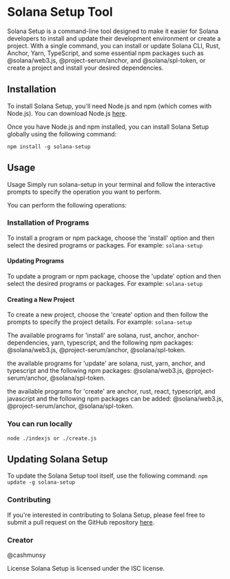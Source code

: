 # Solana Setup Tool
Solana Setup is a command-line tool designed to make it easier for Solana developers to install and update their development environment or create a project. With a single command, you can install or update Solana CLI, Rust, Anchor, Yarn, TypeScript, and some essential npm packages such as @solana/web3.js, @project-serum/anchor, and @solana/spl-token, or create a project and install your desired dependencies.

## Installation
To install Solana Setup, you'll need Node.js and npm (which comes with Node.js). You can download Node.js [here](https://nodejs.org/en/download/).

Once you have Node.js and npm installed, you can install Solana Setup globally using the following command:


`npm install -g solana-setup`


## Usage
Usage
Simply run solana-setup in your terminal and follow the interactive prompts to specify the operation you want to perform.

You can perform the following operations:

### Installation of Programs
To install a program or npm package, choose the 'install' option and then select the desired programs or packages. For example:
`solana-setup`

#### Updating Programs
To update a program or npm package, choose the 'update' option and then select the desired programs or packages. For example:
`solana-setup`

#### Creating a New Project
To create a new project, choose the 'create' option and then follow the prompts to specify the project details. For example:
`solana-setup`


The available programs for 'install' are solana, rust, anchor, anchor-dependencies, yarn, typescript, and the following npm packages: @solana/web3.js, @project-serum/anchor, @solana/spl-token.

the available programs for 'update' are solana, rust, yarn, anchor, and typescript and the following npm packages: @solana/web3.js, @project-serum/anchor, @solana/spl-token.

the available programs for 'create' are anchor, rust, react, typescript, and javascript and the following npm packages can be added: @solana/web3.js, @project-serum/anchor, @solana/spl-token.

### You can run locally
`node ./indexjs or ./create.js`

## Updating Solana Setup
To update the Solana Setup tool itself, use the following command:
`npm update -g solana-setup`

### Contributing
If you're interested in contributing to Solana Setup, please feel free to submit a pull request on the GitHub repository [here](https://github.com/DegenMunsy/solana-setup).

### Creator
@cashmunsy

License
Solana Setup is licensed under the ISC license.